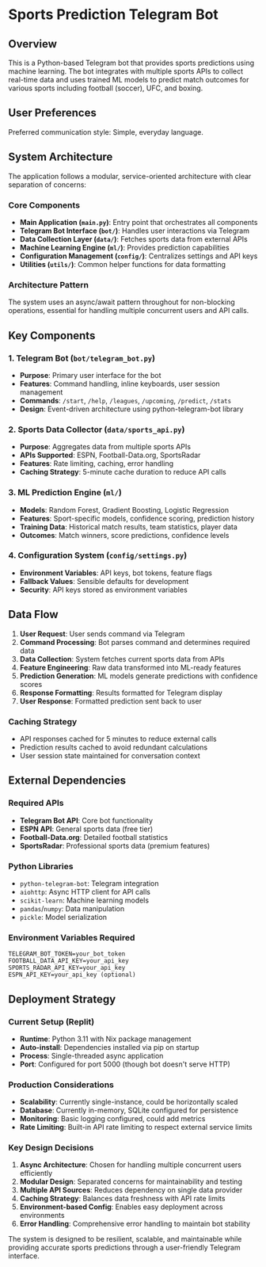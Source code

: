 # Sports Prediction Telegram Bot

## Overview

This is a Python-based Telegram bot that provides sports predictions using machine learning. The bot integrates with multiple sports APIs to collect real-time data and uses trained ML models to predict match outcomes for various sports including football (soccer), UFC, and boxing.

## User Preferences

Preferred communication style: Simple, everyday language.

## System Architecture

The application follows a modular, service-oriented architecture with clear separation of concerns:

### Core Components
- **Main Application (`main.py`)**: Entry point that orchestrates all components
- **Telegram Bot Interface (`bot/`)**: Handles user interactions via Telegram
- **Data Collection Layer (`data/`)**: Fetches sports data from external APIs
- **Machine Learning Engine (`ml/`)**: Provides prediction capabilities
- **Configuration Management (`config/`)**: Centralizes settings and API keys
- **Utilities (`utils/`)**: Common helper functions for data formatting

### Architecture Pattern
The system uses an async/await pattern throughout for non-blocking operations, essential for handling multiple concurrent users and API calls.

## Key Components

### 1. Telegram Bot (`bot/telegram_bot.py`)
- **Purpose**: Primary user interface for the bot
- **Features**: Command handling, inline keyboards, user session management
- **Commands**: `/start`, `/help`, `/leagues`, `/upcoming`, `/predict`, `/stats`
- **Design**: Event-driven architecture using python-telegram-bot library

### 2. Sports Data Collector (`data/sports_api.py`)
- **Purpose**: Aggregates data from multiple sports APIs
- **APIs Supported**: ESPN, Football-Data.org, SportsRadar
- **Features**: Rate limiting, caching, error handling
- **Caching Strategy**: 5-minute cache duration to reduce API calls

### 3. ML Prediction Engine (`ml/`)
- **Models**: Random Forest, Gradient Boosting, Logistic Regression
- **Features**: Sport-specific models, confidence scoring, prediction history
- **Training Data**: Historical match results, team statistics, player data
- **Outcomes**: Match winners, score predictions, confidence levels

### 4. Configuration System (`config/settings.py`)
- **Environment Variables**: API keys, bot tokens, feature flags
- **Fallback Values**: Sensible defaults for development
- **Security**: API keys stored as environment variables

## Data Flow

1. **User Request**: User sends command via Telegram
2. **Command Processing**: Bot parses command and determines required data
3. **Data Collection**: System fetches current sports data from APIs
4. **Feature Engineering**: Raw data transformed into ML-ready features
5. **Prediction Generation**: ML models generate predictions with confidence scores
6. **Response Formatting**: Results formatted for Telegram display
7. **User Response**: Formatted prediction sent back to user

### Caching Strategy
- API responses cached for 5 minutes to reduce external calls
- Prediction results cached to avoid redundant calculations
- User session state maintained for conversation context

## External Dependencies

### Required APIs
- **Telegram Bot API**: Core bot functionality
- **ESPN API**: General sports data (free tier)
- **Football-Data.org**: Detailed football statistics
- **SportsRadar**: Professional sports data (premium features)

### Python Libraries
- `python-telegram-bot`: Telegram integration
- `aiohttp`: Async HTTP client for API calls
- `scikit-learn`: Machine learning models
- `pandas`/`numpy`: Data manipulation
- `pickle`: Model serialization

### Environment Variables Required
```
TELEGRAM_BOT_TOKEN=your_bot_token
FOOTBALL_DATA_API_KEY=your_api_key
SPORTS_RADAR_API_KEY=your_api_key
ESPN_API_KEY=your_api_key (optional)
```

## Deployment Strategy

### Current Setup (Replit)
- **Runtime**: Python 3.11 with Nix package management
- **Auto-install**: Dependencies installed via pip on startup
- **Process**: Single-threaded async application
- **Port**: Configured for port 5000 (though bot doesn't serve HTTP)

### Production Considerations
- **Scalability**: Currently single-instance, could be horizontally scaled
- **Database**: Currently in-memory, SQLite configured for persistence
- **Monitoring**: Basic logging configured, could add metrics
- **Rate Limiting**: Built-in API rate limiting to respect external service limits

### Key Design Decisions

1. **Async Architecture**: Chosen for handling multiple concurrent users efficiently
2. **Modular Design**: Separated concerns for maintainability and testing
3. **Multiple API Sources**: Reduces dependency on single data provider
4. **Caching Strategy**: Balances data freshness with API rate limits
5. **Environment-based Config**: Enables easy deployment across environments
6. **Error Handling**: Comprehensive error handling to maintain bot stability

The system is designed to be resilient, scalable, and maintainable while providing accurate sports predictions through a user-friendly Telegram interface.